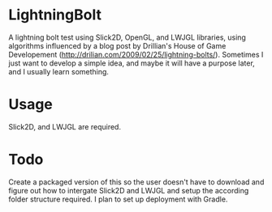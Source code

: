 LightningBolt
=============

A lightning bolt test using Slick2D, OpenGL, and LWJGL libraries, using algorithms influenced by a blog post by Drillian's House of Game Developement (http://drilian.com/2009/02/25/lightning-bolts/). Sometimes I just want to develop a simple idea, and maybe it will have a purpose later, and I usually learn something. 

Usage
=====
Slick2D, and LWJGL are required. 

Todo
====
Create a packaged version of this so the user doesn't have to download and figure out how to intergate Slick2D and LWJGL and setup the according folder structure required. I plan to set up deployment with Gradle. 
